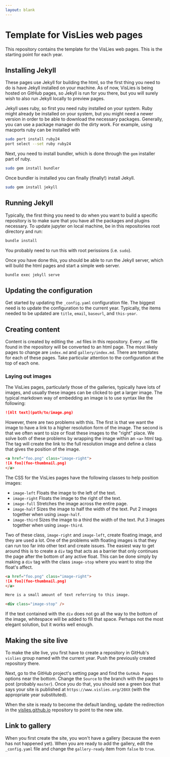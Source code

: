 ```yaml
---
layout: blank
---
```

# Template for VisLies web pages

This repository contains the template for the VisLies web pages. This is
the starting point for each year.

## Installing Jekyll

These pages use Jekyll for building the html, so the first thing you need
to do is have Jekyll installed on your machine. As of now, VisLies is being
hosted on GitHub pages, so Jekyll is run for you there, but you will surely
wish to also run Jekyll locally to preview pages.

Jekyll uses ruby, so first you need ruby installed on your system. Ruby
might already be installed on your system, but you might need a newer
version in order to be able to download the necessary packages. Generally,
you can use a package manager do the dirty work. For example, using
macports ruby can be installed with

``` sh
sudo port install ruby24
port select --set ruby ruby24
```

Next, you need to install bundler, which is done through the `gem`
installer part of ruby.

``` sh
sudo gem install bundler
```

Once bundler is installed you can finally (finally!) install Jekyll.

``` sh
sudo gem install jekyll
```

## Running Jekyll

Typically, the first thing you need to do when you want to build a specific
repository is to make sure that you have all the packages and plugins
necessary. To update jupyter on local machine, be in this repositories root
directory and run:

``` sh
bundle install
```

You probably need to run this with root perissions (i.e. `sudo`).

Once you have done this, you should be able to run the Jekyll server, which
will build the html pages and start a simple web server.

``` sh
bundle exec jekyll serve
```

## Updating the configuration

Get started by updating the `_config.yaml` configuration file. The biggest
need is to update the configuration to the current year. Typically, the
items needed to be updated are `title`, `email`, `baseurl`, and `this-year`.

## Creating content

Content is created by editing the `.md` files in this repository. Every
`.md` file found in the repository will be converted to an html page. The
most likely pages to change are `index.md` and `gallery/index.md`. There
are templates for each of these pages. Take particular attention to the
configuration at the top of each one.

### Laying out images

The VisLies pages, particularly those of the galleries, typically have lots
of images, and usually these images can be clicked to get a larger image.
The typical markdown way of embedding an image is to use syntax like the
following:

``` markdown
![Alt text](path/to/image.png)
```

However, there are two problems with this. The first is that we want the
image to have a link to a higher resolution form of the image. The second
is that we often want to size or float these images to the "right" place.
We solve both of these problems by wrapping the image within an `<a>` html
tag. The tag will create the link to the full resolution image and define a
class that gives the position of the image.

``` markdown
<a href="foo.png" class="image-right">
![A foo](foo-thumbnail.png)
</a>
```

The CSS for the VisLies pages have the following classes to help position
images:

  * `image-left` Floats the image to the left of the text.
  * `image-right` Floats the image to the right of the text.
  * `image-full` Stretches the image across the entire page.
  * `image-half` Sizes the image to half the width of the text. Put 2
    images together when using `image-half`.
  * `image-third` Sizes the image to a third the width of the text. Put 3
    images together when using `image-third`.

Two of these class, `image-right` and `image-left`, create floating image,
and they are used a lot. One of the problems with floating images is that
they can run too far into other text and create issues. The easiest way to
get around this is to create a `div` tag that acts as a barrier that only
continues the page after the bottom of any active float. This can be done
simply by making a `div` tag with the class `image-stop` where you want to
stop the float's affect.

``` markdown
<a href="foo.png" class="image-right">
![A foo](foo-thumbnail.png)
</a>

Here is a small amount of text referring to this image.

<div class="image-stop" />
```

If the text contained with the `div` does not go all the way to the bottom
of the image, whitespace will be added to fill that space. Perhaps not the
most elegant solution, but it works well enough.

## Making the site live

To make the site live, you first have to create a repository in GitHub's
`vislies` group named with the current year. Push the previously created
repository there.

Next, go to the GitHub project's setting page and find the `GutHub Pages`
options near the bottom. Change the `Source` to the branch with the pages
to post (probably `master`). Once you do that, you should see a green box
that says your site is published at `https://www.vislies.org/20XX` (with
the appropriate year substituted).

When the site is ready to become the default landing, update the
redirection in the [vislies.github.io] repository to point to the new site.

[vislies.github.io]: https://github.com/vislies/vislies.github.io

## Link to gallery

When you first create the site, you won't have a gallery (because the even
has not happened yet). When you are ready to add the gallery, edit the
`_config.yaml` file and change the `gallery-ready` item from `false` to
`true`.
